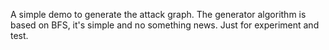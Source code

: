 A simple demo to generate the attack graph.
The generator algorithm is based on BFS, it's simple and no something news.
Just for experiment and test.